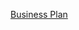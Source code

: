 [Business Plan](https://docs.google.com/presentation/d/1yQMP0HasCR44yojQiLaoVY5BWf_gZ2f_UKtV1a0q8BY/edit?usp=sharing)
